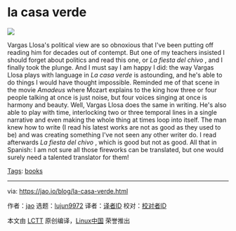 [#]: subject: "la casa verde"
[#]: via: "https://jao.io/blog/la-casa-verde.html"
[#]: author: "jao https://jao.io"
[#]: collector: "lujun9972/lctt-scripts-1705972010"
[#]: translator: " "
[#]: reviewer: " "
[#]: publisher: " "
[#]: url: " "

la casa verde
======

![][1]

Vargas Llosa's political view are so obnoxious that I've been putting off reading him for decades out of contempt. But one of my teachers insisted I should forget about politics and read this one, or _La fiesta del chivo_ , and I finally took the plunge. And I must say I am happy I did: the way Vargas Llosa plays with language in _La casa verde_ is astounding, and he's able to do things I would have thought impossible. Reminded me of that scene in the movie _Amadeus_ where Mozart explains to the king how three or four people talking at once is just noise, but four voices singing at once is harmony and beauty. Well, Vargas Llosa does the same in writing. He's also able to play with time, interlocking two or three temporal lines in a single narrative and even making the whole thing at times loop into itself. The man knew how to write (I read his latest works are not as good as they used to be) and was creating something I've not seen any other writer do. I read afterwards _La fiesta del chivo_ , which is good but not as good. All that in Spanish: I am not sure all those fireworks can be translated, but one would surely need a talented translator for them!

[Tags][2]: [books][3]

--------------------------------------------------------------------------------

via: https://jao.io/blog/la-casa-verde.html

作者：[jao][a]
选题：[lujun9972][b]
译者：[译者ID](https://github.com/译者ID)
校对：[校对者ID](https://github.com/校对者ID)

本文由 [LCTT](https://github.com/LCTT/TranslateProject) 原创编译，[Linux中国](https://linux.cn/) 荣誉推出

[a]: https://jao.io
[b]: https://github.com/lujun9972
[1]: https://jao.io/img/la-casa-verde.jpg
[2]: https://jao.io/blog/tags.html
[3]: https://jao.io/blog/tag-books.html
